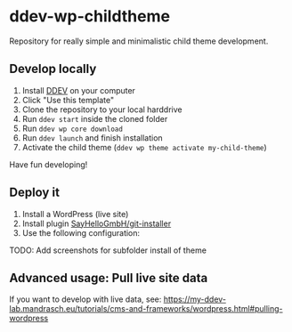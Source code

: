 # ddev-wp-childtheme

Repository for really simple and minimalistic child theme development.

## Develop locally

1. Install [DDEV](https://ddev.readthedocs.io/en/latest/users/install/ddev-installation/) on your computer
1. Click "Use this template"
1. Clone the repository to your local harddrive
1. Run `ddev start` inside the cloned folder
1. Run `ddev wp core download`
1. Run `ddev launch` and finish installation
1. Activate the child theme (`ddev wp theme activate my-child-theme`)

Have fun developing!

## Deploy it

1. Install a WordPress (live site)
1. Install plugin [SayHelloGmbH/git-installer](https://github.com/SayHelloGmbH/git-installer)
1. Use the following configuration:

TODO: Add screenshots for subfolder install of theme

## Advanced usage: Pull live site data

If you want to develop with live data, see: https://my-ddev-lab.mandrasch.eu/tutorials/cms-and-frameworks/wordpress.html#pulling-wordpress
